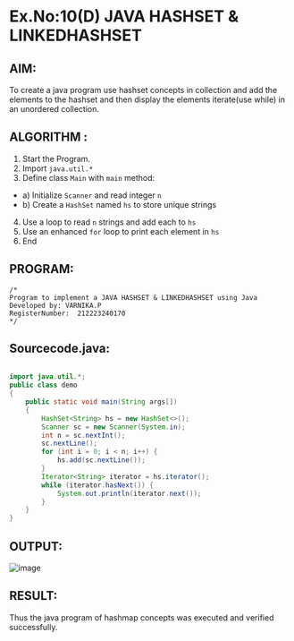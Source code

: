 # Ex.No:10(D) JAVA HASHSET & LINKEDHASHSET

## AIM:
 To create a java program use hashset concepts in collection and add the elements to the hashset and then display the elements iterate(use while) in an unordered collection.


## ALGORITHM :
1.	Start the Program.
2.	Import `java.util.*`
3.	Define class `Main` with `main` method:
-	a) Initialize `Scanner` and read integer `n`
-	b) Create a `HashSet` named `hs` to store unique strings
4.	Use a loop to read `n` strings and add each to `hs`
5.	Use an enhanced `for` loop to print each element in `hs`
6.	End



## PROGRAM:
 ```
/*
Program to implement a JAVA HASHSET & LINKEDHASHSET using Java
Developed by: VARNIKA.P
RegisterNumber:  212223240170
*/
```

## Sourcecode.java:

```JAVA

import java.util.*;
public class demo
{
    public static void main(String args[])
    {
        HashSet<String> hs = new HashSet<>();
        Scanner sc = new Scanner(System.in);
        int n = sc.nextInt();
        sc.nextLine();
        for (int i = 0; i < n; i++) {
            hs.add(sc.nextLine());
        }
        Iterator<String> iterator = hs.iterator();  
        while (iterator.hasNext()) {  
            System.out.println(iterator.next());  
        } 
    }
}
```




## OUTPUT:

![image](https://github.com/user-attachments/assets/79877265-4dd3-4b81-938d-83a30d464078)


## RESULT:
Thus the java program of hashmap concepts was executed and verified successfully.



